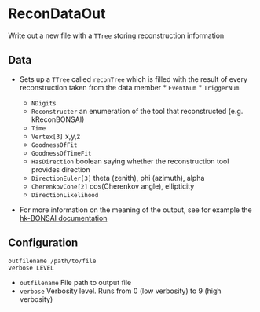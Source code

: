 # ReconDataOut

Write out a new file with a `TTree` storing reconstruction information

## Data

* Sets up a `TTree` called `reconTree` which is filled with the result of every reconstruction taken from the data member
    	* `EventNum` 
      	* `TriggerNum`
	* `NDigits`
	* `Reconstructer` an enumeration of the tool that reconstructed (e.g. kReconBONSAI)
	* `Time`
	* `Vertex[3]` x,y,z
	* `GoodnessOfFit`
	* `GoodnessOfTimeFit`
	* `HasDirection` boolean saying whether the reconstruction tool provides direction
	* `DirectionEuler[3]` theta (zenith), phi (azimuth), alpha
	* `CherenkovCone[2]` cos(Cherenkov angle), ellipticity
	* `DirectionLikelihood`

* For more information on the meaning of the output, see for example the [hk-BONSAI documentation](https://github.com/hyperk/hk-BONSAI)



## Configuration

```
outfilename /path/to/file
verbose LEVEL
```

* `outfilename` File path to output file
* `verbose` Verbosity level. Runs from 0 (low verbosity) to 9 (high verbosity)
